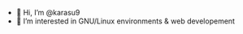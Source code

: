 - 👋 Hi, I’m @karasu9
- 👀 I’m interested in GNU/Linux environments & web developement

<!---
andreagosti9/andreagosti9 is a ✨ special ✨ repository because its `README.md` (this file) appears on your GitHub profile.
You can click the Preview link to take a look at your changes.
--->
